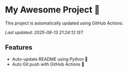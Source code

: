 # My Awesome Project 🚀

This project is automatically updated using GitHub Actions.

_Last updated: 2025-08-13 21:24:12 IST_

## Features
- Auto-update README using Python 🐍
- Auto Git push with GitHub Actions 🤖
